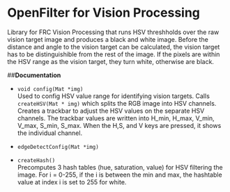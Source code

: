 # **OpenFilter for Vision Processing** <br>
Library for FRC Vision Processing that runs HSV threshholds over the raw vision target image and produces a black and white image.
Before the distance and angle to the vision target can be calculated, the vision target has to be distinguishible from the rest of the image. If the pixels are within the HSV range as the vision target, they turn white, otherwise are black.

##**Documentation**
- ```void config(Mat *img)``` <br>
Used to config HSV value range for identifying vision targets. Calls ``createHSV(Mat * img)`` which splits the RGB image into HSV channels. Creates a trackbar to adjust the HSV values on the separate HSV channels. The trackbar values are written into H_min, H_max, V_min, V_max, S_min, S_max. When the H,S, and V keys are pressed, it shows the individual channel.

- ```edgeDetectConfig(Mat *img)``` <br>


- ```createHash()``` <br>
Precomputes 3 hash tables (hue, saturation, value) for HSV filtering the image. For i = 0-255, if the i is between the min and max, the hashtable value at index i is set to 255 for white. 

  
  


